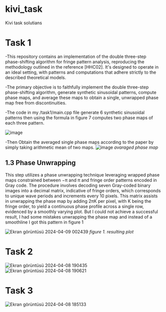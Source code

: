 # kivi_task
Kivi task solutians

# Task 1
-This repository contains an implementation of the double three-step phase-shifting algorithm for fringe pattern analysis, reproducing the methodology outlined in the reference [HHC02]. It's designed to operate in an ideal setting, with patterns and computations that adhere strictly to the described theoretical models.

-The primary objective is to faithfully implement the double three-step phase-shifting algorithm, generate synthetic sinusoidal patterns, compute phase maps, and average these maps to obtain a single, unwrapped phase map free from discontinuities.

-The code in my /task1/main.cpp file generate 6 synthetic sinusoidal patterns then using the formula in figure 7 computes two phase maps of each three pattern.

![image](https://github.com/Sametatak/kivi_task/assets/50046275/62dbb1f4-5aae-4d79-aa87-c5a30a1b82cc)

-Then Obtain the averaged single phase maps according to the paper by simply taking arithmetic mean of two maps.
![image](https://github.com/Sametatak/kivi_task/assets/50046275/3cd36da2-2f2b-4ce1-a8c4-5deaa826d237)
 _avaraged phase map_

 1.3 Phase Unwrapping
 -
This step utilizes a phase unwrapping technique leveraging wrapped phase maps constrained between −π and π and fringe order patterns encoded in Gray code. The procedure involves decoding seven Gray-coded binary images into a decimal matrix, indicative of fringe orders, which corresponds to unique wave periods and increments every 10 pixels. This matrix assists in unwrapping the phase map by adding 2πK per pixel, with K being the fringe order, to yield a continuous phase profile across a single row, evidenced by a smoothly varying plot. But I could not achieve a successful result, I had some mistakes unwrapping the phase map and instead of a smoothline I got this pattern in figure 1

![Ekran görüntüsü 2024-04-09 002439](https://github.com/Sametatak/kivi_task/assets/50046275/9b9629b5-5f09-4153-844e-9898cb4ecbeb)
_figure 1. resulting plot_
# Task 2
![Ekran görüntüsü 2024-04-08 190435](https://github.com/Sametatak/kivi_task/assets/50046275/8f05071d-aa79-4d1f-977c-3d4a52ef90c9)
![Ekran görüntüsü 2024-04-08 190621](https://github.com/Sametatak/kivi_task/assets/50046275/14954651-f951-4ab2-9a2c-ecfb11a77e17)


# Task 3 

![Ekran görüntüsü 2024-04-08 185133](https://github.com/Sametatak/kivi_task/assets/50046275/3242386f-1d0d-455d-95d5-b0a24633aadc)
